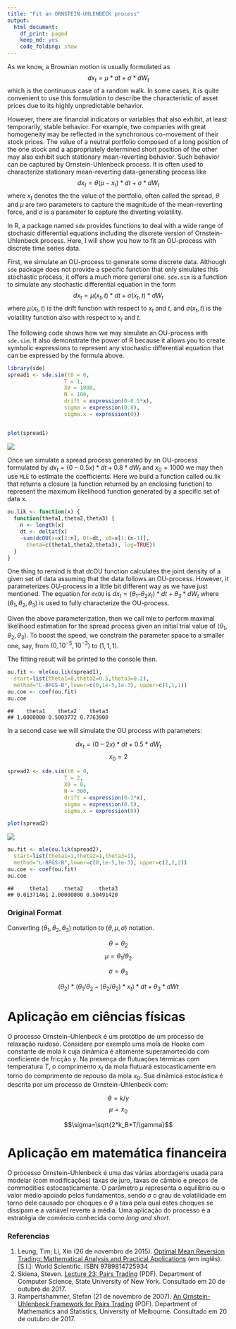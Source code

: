 ```yaml
---
title: "Fit an ORNSTEIN-UHLENBECK process"
output:
  html_document:
    df_print: paged
    keep_md: yes
    code_folding: show
---
```


As we know, a Brownian motion is usually formulated as $$dx_t = \mu*dt+\sigma*dW_t$$ which is the continuous case of a random walk. In some cases, it is quite convenient to use this formulation to describe the characteristic of asset prices due to its highly unpredictable behavior.

However, there are financial indicators or variables that also exhibit, at least temporarily, stable behavior. For example, two companies with great homogeneity may be reflected in the synchronous co-movement of their stock prices. The value of a neutral portfolio composed of a long position of the one stock and a appropriately determined short position of the other may also exhibit such stationary mean-reverting behavior. Such behavior can be captured by Ornstein-Uhlenbeck process. It is often used to characterize stationary mean-reverting data-generating process like $$dx_t = \theta (\mu-x_t)*dt + \sigma*dW_t$$ where $x_t$ denotes the the value of the portfolio, often called the spread, $\theta$ and $\mu$ are two parameters to capture the magnitude of the mean-reverting force, and $\sigma$ is a parameter to capture the diverting volatility.

In R, a package named `sde` provides functions to deal with a wide range of stochasic differential equations including the discrete version of Ornstein-Uhlenbeck process. Here, I will show you how to fit an OU-process with discrete time series data.

First, we simulate an OU-process to generate some discrete data. Although `sde` package does not provide a specific function that only simulates this stochastic process, it offers a much more general one. `sde.sim` is a function to simulate any stochastic differential equation in the form $$dx_t = \mu(x_t,t)*dt + \sigma(x_t,t)*dW_t$$ where $\mu(x_t,t)$ is the drift function with respect to $x_t$ and $t$, and $\sigma(x_t,t)$ is the volatility function also with respect to $x_t$ and $t$.

The following code shows how we may simulate an OU-process with `sde.sim`. It also demonstrate the power of R because it allows you to create symbolic expressions to represent any stochastic differential equation that can be expressed by the formula above.


```r
library(sde)
spread1 <- sde.sim(t0 = 0,
                  T = 1,
                  X0 = 1000,
                  N = 100,
                  drift = expression(0-0.5*x),
                  sigma = expression(0.8),
                  sigma.x = expression(0))


plot(spread1)
```

![](ornstein-uhlenbeck_files/figure-html/tm_simulation-1.png)<!-- -->

Once we simulate a spread process generated by an OU-process formulated by $dx_t = (0-0.5x)*dt + 0.8*dW_t$ and $x_0=1000$ we may then use `MLE` to estimate the coefficients. Here we build a function called ou.lik that returns a closure (a function returned by an enclosing function) to represent the maximum likelihood function generated by a specific set of data x.


```r
ou.lik <- function(x) {
  function(theta1,theta2,theta3) {
    n <- length(x)
    dt <- deltat(x)
    -sum(dcOU(x=x[2:n], Dt=dt, x0=x[1:(n-1)],
      theta=c(theta1,theta2,theta3), log=TRUE))
  }
}
```

One thing to remind is that dcOU function calculates the joint density of a given set of data assuming that the data follows an OU-process. However, it parameterizes OU-process in a little bit different way as we have just mentioned. The equation for `dcOU` is $dx_t = (\theta_1 – \theta_2 x_t)*dt + \theta_3*dW_t$ where $(\theta_1,\theta_2,\theta_3)$ is used to fully characterize the OU-process.

Given the above parameterization, then we call mle to perform maximal likelihood estimation for the spread process given an initial trial value of $(\theta_1,\theta_2,\theta_3)$. To boost the speed, we constrain the parameter space to a smaller one, say, from $(0,10^{-5},10^{-3})$ to $(1,1,1)$.

The fitting result will be printed to the console then.


```r
ou.fit <- mle(ou.lik(spread1),
  start=list(theta1=0,theta2=0.5,theta3=0.2),
  method="L-BFGS-B",lower=c(0,1e-5,1e-3), upper=c(1,1,1))
ou.coe <- coef(ou.fit)
ou.coe
```

```
##    theta1    theta2    theta3 
## 1.0000000 0.5003772 0.7763900
```

In a second case we will simulate the OU process with parameters:

$$dx_t = (0-2x)*dt + 0.5*dW_t$$ 
$$x_0=2$$


```r
spread2 <- sde.sim(t0 = 0,
                  T = 2,
                  X0 = 0,
                  N = 300,
                  drift = expression(0-2*x),
                  sigma = expression(0.5),
                  sigma.x = expression(0))

plot(spread2)
```

![](ornstein-uhlenbeck_files/figure-html/fitting2-1.png)<!-- -->

```r
ou.fit <- mle(ou.lik(spread2),
  start=list(theta1=1,theta2=1,theta3=1),
  method="L-BFGS-B",lower=c(0,1e-5,1e-3), upper=c(2,2,2))
ou.coe <- coef(ou.fit)
ou.coe
```

```
##     theta1     theta2     theta3 
## 0.01371461 2.00000000 0.50491420
```

### Original Format

Converting $(\theta_1,\theta_2,\theta_3)$ notation to $(\theta, \mu, \sigma)$ notation.

$$\theta = \theta_2$$
$$\mu=\theta_1/\theta_2$$

$$\sigma=\theta_3$$

$$ (\theta_2)*(\theta_1/\theta_2 - (\theta_2/\theta_2)*x_t) * dt + \theta_3 * dWt $$



# Aplicação em ciências físicas

O processo Ornstein–Uhlenbeck é um protótipo de um processo de relaxação ruidoso. Considere por exemplo uma mola de Hooke com constante de mola $k$ cuja dinâmica é altamente superamortecida com coeficiente de fricção $\gamma$. Na presença de flutuações térmicas com temperatura $T$, o comprimento $x_t$ da mola flutuará estocasticamente em torno do comprimento de repouso da mola $x_0$. Sua dinâmica estocástica é descrita por um processo de Ornstein–Uhlenbeck com:

$$\theta=k/\gamma$$
$$\mu=x_0$$

$$\sigma=\sqrt{2*k_B*T/\gamma}$$

# Aplicação em matemática financeira

O processo Ornstein–Uhlenbeck é uma das várias abordagens usada para modelar (com modificações) taxas de juro, taxas de câmbio e preços de commodities estocasticamente. O parâmetro $\mu$ representa o equilíbrio ou o valor médio apoiado pelos fundamentos, sendo $\sigma$ o grau de volatilidade em torno dele causado por choques e $\theta$ a taxa pela qual estes choques se dissipam e a variável reverte à média. Uma aplicação do processo é a estratégia de comércio conhecida como *long and short*.

### Referencias

1. Leung, Tim; Li, Xin (26 de novembro de 2015). [Optimal Mean Reversion Trading: Mathematical Analysis and Practical Applications](https://books.google.com.br/books/about/Optimal_Mean_Reversion_Trading.html?id=b2HFCwAAQBAJ&redir_esc=y) (em inglês). [S.l.]: World Scientific. ISBN 9789814725934
1. Skiena, Steven. [Lecture 23: Pairs Trading](http://www3.cs.stonybrook.edu/~skiena/691/lectures/lecture23.pdf) (PDF). Department of Computer Science, State University of New York. Consultado em 20 de outubro de 2017.
1. Rampertshammer, Stefan (21 de novembro de 2007). [An Ornstein-Uhlenbeck Framework for Pairs Trading](http://www.ms.unimelb.edu.au/publications/RampertshammerStefan.pdf) (PDF). Department of Mathematics and Statistics, University of Melbourne. Consultado em 20 de outubro de 2017.
